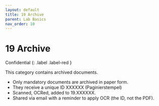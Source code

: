 ```yaml
---
layout: default
title: 19 Archive
parent: Lab Basics
nav_order: 10
---
```


# 19 Archive
Confidential
{: .label .label-red }

This category contains archived documents. 

- Only mandatory documents are archived in paper form.
- They receive a unique ID XXXXXX (Paginierstempel)
- Scanned, OCRed, added to 19.XXXXXX.
- Shared via email with a reminder to apply OCR (the ID, not the PDF).

